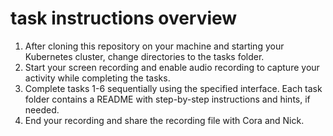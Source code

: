 # task instructions overview

1. After cloning this repository on your machine and starting your Kubernetes cluster, change directories to the tasks folder.
2. Start your screen recording and enable audio recording to capture your activity while completing the tasks.
3. Complete tasks 1-6 sequentially using the specified interface. Each task folder contains a README with step-by-step instructions and hints, if needed.
4. End your recording and share the recording file with Cora and Nick.
